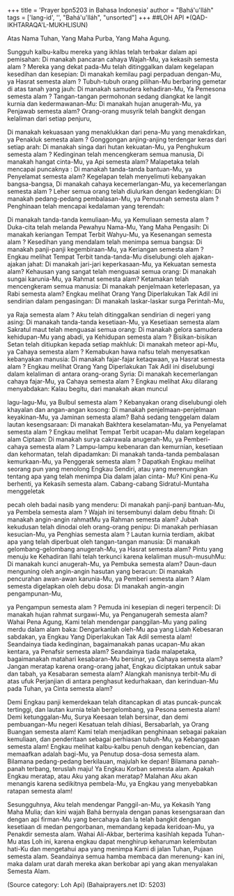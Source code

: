 +++
title = 'Prayer bpn5203 in Bahasa Indonesia'
author = "Bahá'u'lláh"
tags = ['lang-id', '', "Bahá'u'lláh", "unsorted"]
+++
##LOH API
*(QAD-IKHTARAQA'L-MUKHLISUN)

Atas Nama Tuhan, Yang Maha Purba, Yang Maha Agung.

Sungguh kalbu-kalbu mereka yang ikhlas telah terbakar dalam api pemisahan:
Di manakah pancaran cahaya Wajah-Mu, ya kekasih semesta alam ?
Mereka yang dekat pada-Mu telah ditinggalkan dalam kegelapan kesedihan dan kesepian:
Di manakah kemilau pagi perpaduan dengan-Mu,
ya Hasrat semesta alam ?
Tubuh-tubuh orang pilihan-Mu berbaring gemetar di atas tanah yang jauh:
Di manakah samudera kehadiran-Mu,
Ya Pemesona semesta alam ?
Tangan-tangan permohonan sedang diangkat ke langit kurnia dan kedermawanan-Mu:
Di manakah hujan anugerah-Mu,
ya Penjawab semesta alam?
Orang-orang musyrik telah bangkit dengan kelaliman dari setiap penjuru,

Di manakah kekuasaan yang menaklukkan dari pena-Mu yang menakdirkan,
ya Penakluk semesta alam ?
Gonggongan anjing-anjing terdengar keras dari setiap arah:
Di manakah singa dari hutan kekuatan-Mu, ya Penghukum semesta alam ?
Kedinginan telah mencengkeram semua manusia, Di manakah hangat cinta-Mu,
ya Api semesta alam?
Malapetaka telah mencapai puncaknya : Di manakah tanda-tanda bantuan-Mu, ya Penyelamat semesta alam?
Kegelapan telah menyelimuti kebanyakan bangsa-bangsa,
Di manakah cahaya kecemerlangan-Mu, ya kecemerlangan semesta alam ?
Leher semua orang telah diulurkan
dengan kedengkian:
Di manakah pedang-pedang pembalasan-Mu, ya Pemusnah semesta alam ?
Penghinaan telah mencapai kedalaman yang terendah:

Di manakah tanda-tanda kemuliaan-Mu, ya Kemuliaan semesta alam ?
Duka-cita telah melanda Pewahyu Nama-Mu, Yang Maha Pengasih:
Di manakah keriangan Tempat Terbit Wahyu-Mu, ya Kesenangan semesta alam ?
Kesedihan yang mendalam telah menimpa semua bangsa:
Di manakah panji-panji kegembiraan-Mu, ya Keriangan semesta alam ?
Engkau melihat Tempat Terbit tanda-tanda-Mu diselubungi oleh ajakan-ajakan jahat:
Di manakah jari-jari keperkasaan-Mu,
ya Kekuatan semesta alam?
Kehausan yang sangat telah menguasai semua orang:
Di manakah sungai karunia-Mu,
ya Rahmat semesta alam?
Ketamakan telah mencengkeram semua manusia: Di manakah penjelmaan keterlepasan,
ya Rabi semesta alam?
Engkau melihat Orang Yang Diperlakukan Tak Adil ini sendirian dalam pengasingan:
Di manakah laskar-laskar surga Perintah-Mu,

ya Raja semesta alam ?
Aku telah ditinggalkan sendirian
di negeri yang asing:
Di manakah tanda-tanda kesetiaan-Mu, ya Kesetiaan semesta alam
Sakratul maut telah menguasai semua orang: Di manakah gelora samudera
kehidupan-Mu yang abadi,
ya Kehidupan semesta alam ?
Bisikan-bisikan Setan telah ditiupkan kepada setiap makhluk:
Di manakah meteor api-Mu,
ya Cahaya semesta alam ?
Kemabukan hawa nafsu telah menyesatkan kebanyakan manusia: Di manakah fajar-fajar ketaqwaan, ya Hasrat semesta alam ?
Engkau melihat Orang Yang Diperlakukan Tak Adil ini diselubungi dalam kelaliman
di antara orang-orang Syria:
Di manakah kecemerlangan cahaya fajar-Mu, ya Cahaya semesta alam ?
Engkau melihat Aku dilarang menyabdakan: Kalau begitu, dari manakah akan muncul

lagu-lagu-Mu,
ya Bulbul semesta alam ?
Kebanyakan orang diselubungi oleh
khayalan dan angan-angan kosong:
Di manakah penjelmaan-penjelmaan keyakinan-Mu, ya Jaminan semesta alam?
Bahá sedang tenggelam dalam
lautan kesengsaraan:
Di manakah Bakhtera keselamatan-Mu, ya Penyelamat semesta alam ?
Engkau melihat Tempat Terbit ucapan-Mu dalam kegelapan alam Ciptaan:
Di manakah surya cakrawala anugerah-Mu, ya Pemberi-cahaya semesta alam ?
Lampu-lampu kebenaran dan kemurnian,
kesetiaan dan kehormatan, telah dipadamkan:
Di manakah tanda-tanda pembalasan kemurkaan-Mu, ya Penggerak semesta alam ?
Dapatkah Engkau melihat seorang pun yang menolong Engkau Sendiri, atau yang merenungkan tentang apa yang telah menimpa Dia dalam jalan cinta- Mu? Kini pena-Ku berhenti,
ya Kekasih semesta alam.
Cabang-cabang Sidratul-Muntaha menggeletak

pecah oleh badai nasib yang menderu: Di manakah panji-panji bantuan-Mu, ya Pembela semesta alam ?
Wajah ini tersembunyi dalam debu fitnah: Di manakah angin-angin rahmatMu
ya Rahman semesta alam?
Jubah kekudusan telah dinodai
oleh orang-orang penipu:
Di manakah perhiasan kesucian-Mu, ya Penghias semesta alam ?
Lautan kurnia terdiam, akibat apa yang telah diperbuat oleh tangan-tangan manusia:
Di manakah gelombang-gelombang anugerah-Mu, ya Hasrat semesta alam?
Pintu yang menuju ke Kehadiran Ilahi
telah terkunci karena kelaliman musuh-musuhMu: Di manakah kunci anugerah-Mu,
ya Pembuka semesta alam?
Daun-daun menguning oleh angin-angin hasutan yang beracun:
Di manakah pencurahan awan-awan karunia-Mu, ya Pemberi semesta alam ?
Alam semesta digelapkan oleh debu dosa: Di manakah angin-angin pengampunan-Mu,

ya Pengampun semesta alam ?
Pemuda ini kesepian di negeri terpencil: Di manakah hujan rahmat surgawi-Mu, ya Penganugerah semesta alam?
Wahai Pena Agung, Kami telah mendengar panggilan-Mu yang paling merdu dalam alam baka: Dengarkanlah oleh-Mu apa yang Lidah Kebesaran sabdakan,
ya Engkau Yang Diperlakukan Tak Adil semesta alam!
Seandainya tiada kedinginan, bagaimanakah panas ucapan-Mu akan kentara,
ya Penafsir semesta alam?
Seandainya tiada malapetaka, bagaimanakah matahari kesabaran-Mu bersinar,
ya Cahaya semesta alam?
Jangan meratap karena orang-orang jahat, Engkau diciptakan untuk sabar dan tabah, ya Kesabaran semesta alam?
Alangkah manisnya terbit-Mu di atas ufuk Perjanjian di antara penghasut kedurhakaan, dan kerinduan-Mu pada Tuhan,
ya Cinta semesta alam?

Demi Engkau panji kemerdekaan telah ditancapkan di atas puncak-puncak tertinggi,
dan lautan kurnia telah bergelombang,
ya Pesona semesta alam!
Demi ketunggalan-Mu, Surya Keesaan telah bersinar, dan demi pembuangan-Mu negeri Kesatuan telah dihiasi, Bersabarlah, ya Orang Buangan semesta alam!
Kami telah menjadikan penghinaan sebagai pakaian kemuliaan, dan penderitaan sebagai perhiasan tubuh-Mu, ya Kebanggaan semesta alam!
Engkau melihat kalbu-kalbu penuh dengan kebencian, dan memaafkan adalah bagi-Mu, ya Penutup dosa-dosa semesta alam.
Bilamana pedang-pedang berkilauan, majulah ke depan! Bilamana panah- panah terbang, teruslah maju!
Ya Engkau Korban semesta alam.
Apakah Engkau meratap, atau Aku yang akan meratap? Malahan Aku akan menangis karena sedikitnya pembela-Mu,
ya Engkau yang menyebabkan ratapan semesta alam!

Sesungguhnya, Aku telah mendengar Panggil-an-Mu, ya Kekasih Yang Maha Mulia; dan kini wajah Bahá bernyala dengan panas kesengsaraan dan dengan api firman-Mu yang bercahaya dan Ia telah bangkit dengan kesetiaan di medan pengorbanan, memandang
kepada keridoan-Mu, ya Penakdir semesta alam.
Wahai Ali-Akbar, berterima kasihlah kepada Tuhan-Mu atas Loh ini, karena engkau dapat menghirup keharuman kelembutan hati-Ku dan mengetahui apa yang menimpa Kami di jalan Tuhan, Pujaan semesta alam.
Seandainya semua hamba membaca dan merenung- kan ini, maka dalam urat darah mereka akan berkobar api yang akan menyalakan Semesta Alam.

(Source category: Loh Api)
(Bahaiprayers.net ID: 5203)
